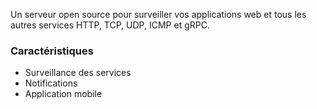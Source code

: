 Un serveur open source pour surveiller vos applications web et tous les autres services HTTP, TCP, UDP, ICMP et gRPC.

### Caractéristiques

- Surveillance des services
- Notifications
- Application mobile
